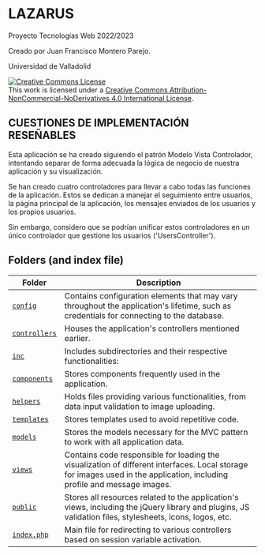 # LAZARUS

  Proyecto Tecnologías Web 2022/2023           
                                               
  Creado por Juan Francisco Montero Parejo.

  Universidad de Valladolid                   

  <a rel="license" href="http://creativecommons.org/licenses/by-nc-nd/4.0/"><img alt="Creative Commons License" style="border-width:0" src="https://i.creativecommons.org/l/by-nc-nd/4.0/88x31.png" /></a><br />This work is licensed under a <a rel="license" href="http://creativecommons.org/licenses/by-nc-nd/4.0/">Creative Commons Attribution-NonCommercial-NoDerivatives 4.0 International License</a>.


CUESTIONES DE IMPLEMENTACIÓN RESEÑABLES
---------------------------------------

  Esta aplicación se ha creado siguiendo el patrón Modelo Vista Controlador, intentando separar de forma adecuada la lógica de negocio de nuestra aplicación y su visualización.

  Se han creado cuatro controladores para llevar a cabo todas las funciones de la aplicación. Estos se dedican a manejar el seguimiento entre usuarios, la página principal de la aplicación, los mensajes enviados de los usuarios y los propios usuarios.

  Sin embargo, considero que se podrían unificar estos controladores en un único controlador que gestione los usuarios ('UsersController').

## Folders (and index file)

| Folder | Description |
| --- | --- |
| [`config`](./config) | Contains configuration elements that may vary throughout the application's lifetime, such as credentials for connecting to the database. |
| [`controllers`](./controllers) | Houses the application's controllers mentioned earlier. |
| [`inc`](./inc) | Includes subdirectories and their respective functionalities: |
| [`components`](./inc/components) | Stores components frequently used in the application. |
| [`helpers`](./inc/helpers) | Holds files providing various functionalities, from data input validation to image uploading. |
| [`templates`](./inc/templates) | Stores templates used to avoid repetitive code. |
| [`models`](./models) | Stores the models necessary for the MVC pattern to work with all application data. |
| [`views`](./views) | Contains code responsible for loading the visualization of different interfaces. Local storage for images used in the application, including profile and message images. |
| [`public`](./public) | Stores all resources related to the application's views, including the jQuery library and plugins, JS validation files, stylesheets, icons, logos, etc. |
| [`index.php`](./index.php) | Main file for redirecting to various controllers based on session variable activation. |

